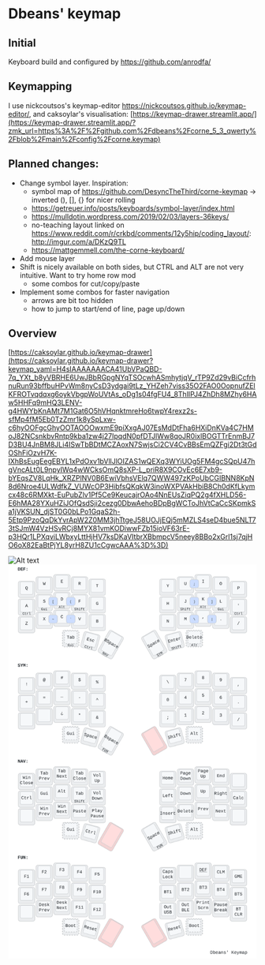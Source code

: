 # Dbeans' keymap

## Initial
Keyboard build and configured by https://github.com/anrodfa/

## Keymapping
I use nickcoutsos's keymap-editor https://nickcoutsos.github.io/keymap-editor/, and caksoylar's 
visualisation: [https://keymap-drawer.streamlit.app/](https://keymap-drawer.streamlit.app/?zmk_url=https%3A%2F%2Fgithub.com%2Fdbeans%2Fcorne_5_3_qwerty%2Fblob%2Fmain%2Fconfig%2Fcorne.keymap)

## Planned changes:
* Change symbol layer. Inspiration:
  * symbol map of https://github.com/DesyncTheThird/corne-keymap -> inverted (), [], {} for nicer rolling  
  * https://getreuer.info/posts/keyboards/symbol-layer/index.html
  * https://mulldotin.wordpress.com/2019/02/03/layers-36keys/
  * no-teaching layout linked on https://www.reddit.com/r/crkbd/comments/12y5hip/coding_layout/: http://imgur.com/a/DKzQ9TL
  * https://mattgemmell.com/the-corne-keyboard/
* Add mouse layer
* Shift is nicely available on both sides, but CTRL and ALT are not very intuitive. Want to try home row mod
  * some combos for cut/copy/paste
* Implement some combos for faster navigation 
  * arrows are bit too hidden
  * how to jump to start/end of line, page up/down

## Overview
[https://caksoylar.github.io/keymap-drawer](https://caksoylar.github.io/keymap-drawer?keymap_yaml=H4sIAAAAAAACA41UbVPaQBD-7q_YXt_b8yVBRHE6UwJBbRGpgNYqTSOcwhASmhytjqV_rTP9Zd29vBiCcfrhnuRun93bffbuHPvWm8nyCsD3ydgai9tLz_YHZeh7viss35O2FAO0OopnufZElKFROTvqdqxg6oykVbgpWoUVtAs_oDg1s04fgFU4_8ThlIPJ4ZhDh8MZhy6HAw5HHFq9mHQ3LENV-g4HWYbKnAMt7M1Gat6O5hVHqnktmreHo6twpY4rexz2s-sfMp4fM5Eb0TzZmr1k8ySpLxw-c6hyOOFgcGhyOOTAOOOwxmE9piXxgAJ07EsMdDtFha6HXiDnKVa4C7HMoJ82NCsnkbvRntp9kba1zw4j27IpqdN0pfDTJlWw8qoJR0ixlBOGTTrEnmBJ7D3BU4JnBM8JLi4ISwTbBDtMCZAoxN7SwjsCi2CV4CvBBsEmQZFgi2Dt3tGdOShFiOzvH7K-IXhBsEugEegEBYL1xPdOxv1bVllJlOIZAS1wQEXq3WYiUOg5FM4gcSQpU47hgVncALt0L9npyIWq4wWCksOmQ8sXP-L_priR8X9COvEc6E7xb9-bYEqsZV8LqHk_XRZPlNV0B6EwiVbhsVElq7QWW497zKPoUbCGIBNN8KpN8d6Nroe4ULWdfkZ_VUWcOP3HibfsQKqkW3inoWXPVAkHbiB8Ch0dKfLkymcx48c6RMXkt-EuPubZlv1Pf5Ce9KeucajrOAo4NnEUsZiqPQ2g4fXHLD56-E6hMA28YXuHZiJOfQsdSji2cezg0DbwAehoBDpBgWCToJhVtCaCcSKpmkSa1jVKSUN_djST0G0bLPo1GqaS2h-5Etp9PzoQqDkYvrApW2Z0MM3jhTtgeJ58UOJjEQj5mMZLS4seD4bue5NLT73tSJmW4VzHSvRCj8MYX81vmKODiwwFZb15ioVF63rE-p3HQr1LPXqviLWbxyLttHjHV7ksDKaVItbrXBbmpcV5neey8BBo2xGrl1sj7qjHO6oX82EaBtPjYL8yrH8ZU1cCgwcAAA%3D%3D)

![Alt text](Keymap)
<img src="./images/my_keymap.svg">
